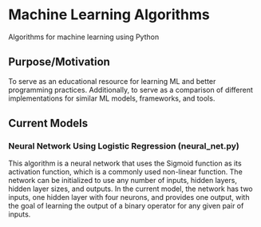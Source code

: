 # Machine Learning Algorithms
Algorithms for machine learning using Python

## Purpose/Motivation
To serve as an educational resource for learning ML and better programming
practices. Additionally, to serve as a comparison of different implementations for similar ML models, frameworks, and tools.

## Current Models

### Neural Network Using Logistic Regression (neural_net.py)
This algorithm is a neural network that uses the Sigmoid function as its
activation function, which is a commonly used non-linear function. The network
can be initialized to use any number of inputs, hidden layers, hidden layer
sizes, and outputs. In the current model, the network has two inputs, one hidden
layer with four neurons, and provides one output, with the goal of learning the
output of a binary operator for any given pair of inputs.
